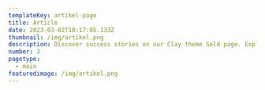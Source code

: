 ```yaml
---
templateKey: artikel-page
title: Article 
date: 2023-03-02T10:17:05.133Z
thumbnail: /img/artikel.png
description: Discover success stories on our Clay theme Sold page. Explore our achievements and see how we turn visions into realities.
number: 3
pagetype:
  - main
featuredimage: /img/artikel.png
---
```



